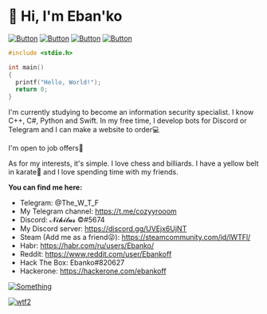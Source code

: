 # 🖖 Hi, I'm Eban'ko

[![Button](https://badgen.net/badge/BoMbEr/BoMbEr/purple?icon=github&label)](https://github.com/ebankoff/BoMbEr) [![Button](https://badgen.net/badge/proxy_scrapper/proxy_scrapper/purple?icon=github&label)](https://github.com/ebankoff/proxy_scraper) [![Button](https://badgen.net/badge/telegram/telegram/yellow?icon=telegram&label)](https://t.me/cozyyrooom) [![Button](https://badgen.net/badge/discord/discord/yellow?icon=discord&label)](https://discord.gg/UVEjx6UjNT)

```C
#include <stdio.h>

int main()
{
  printf("Hello, World!");
  return 0;
}
```

I'm currently studying to become an information security specialist. 
I know C++, C#, Python and Swift. In my free time, I develop bots for Discord or Telegram and I can make a website to order💻

I'm open to job offers💼

As for my interests, it's simple. I love chess and billiards. I have a yellow belt in karate🥋 and I love spending time with my friends.

**You can find me here:**
* Telegram: @The_W_T_F
* My Telegram channel: https://t.me/cozyyrooom
* Discord: 𝓝𝓲𝓱𝓲𝓵𝓾𝓼 ©#5674
* My Discord server: https://discord.gg/UVEjx6UjNT 
* Steam (Add me as a friend😜): https://steamcommunity.com/id/lWTFl/
* Habr: https://habr.com/ru/users/Ebanko/
* Reddit: https://www.reddit.com/user/Ebankoff
* Hack The Box: Ebanko#820627
* Hackerone: https://hackerone.com/ebankoff

[![Something](https://github-readme-stats.vercel.app/api?username=ebankoff&show_icons=true&theme=tokyonight)](https://github.com/ebankoff)

[![wtf2](https://i.ibb.co/g327VDz/coffee.png)](https://qiwi.com/n/HERAMANT)
